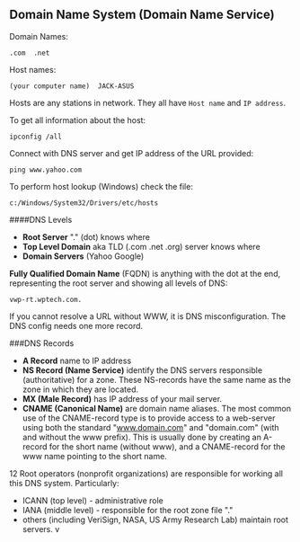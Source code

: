 ## Domain Name System (Domain Name Service)

Domain Names:
```
.com  .net
```
Host names:
```
(your computer name)  JACK-ASUS
```
Hosts are any stations  in network. They all have ```Host name``` and ```IP address```.

To get all information about the host:
```
ipconfig /all
```
Connect with DNS server and get IP address of the URL provided:
```
ping www.yahoo.com
```
To perform host lookup (Windows) check the file:
```
c:/Windows/System32/Drivers/etc/hosts
```

####DNS Levels
- **Root Server** "." (dot) knows where
- **Top Level Domain** aka TLD (.com .net .org) server knows where
- **Domain Servers** (Yahoo Google)

**Fully Qualified Domain Name** (FQDN) is anything with the dot at the end, representing the root server and showing all levels of DNS:
```
vwp-rt.wptech.com.
```
If you cannot resolve a URL without WWW, it is DNS misconfiguration. The DNS config needs one more record.

###DNS Records
- **A Record** name to IP address
- **NS Record (Name Service)**  identify the DNS servers responsible (authoritative) for a zone. These NS-records have the same name as the zone in which they are located.
- **MX (Male Record)** has IP address of your mail server.
- **CNAME (Canonical Name)** are domain name aliases. The most common use of the CNAME-record type is to provide access to a web-server using both the standard "www.domain.com" and "domain.com" (with and without the www prefix).
This is usually done by creating an A-record for the short name (without www), and a CNAME-record for the www name pointing to the short name.

12 Root operators (nonprofit organizations) are responsible for working all this DNS system. Particularly:
- ICANN (top level) - administrative role
- IANA (middle level) - responsible for the root zone file "."
- others (including VeriSign, NASA, US Army Research Lab) maintain root servers.
v
